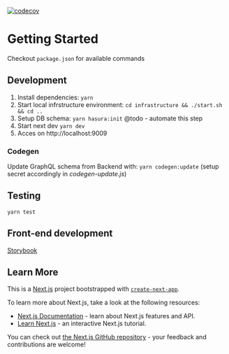 [![codecov](https://codecov.io/gh/softatac/pt-web/branch/master/graph/badge.svg?token=B3PKAWJQU1)](https://codecov.io/gh/softatac/pt-web)

# Getting Started
Checkout `package.json` for available commands

## Development
1. Install dependencies: `yarn`
2. Start local infrstructure environment: `cd infrastructure && ./start.sh && cd ..`
3. Setup DB schema: `yarn hasura:init` @todo - automate this step
4. Start next dev `yarn dev`
5. Acces on http://localhost:9009


### Codegen
Update GraphQL schema from Backend with: `yarn codegen:update` (setup secret accordingly in _codegen-update.js_)

## Testing
`yarn test`

## Front-end development
[Storybook](https://storybook.js.org)

## Learn More
This is a [Next.js](https://nextjs.org/) project bootstrapped with [`create-next-app`](https://github.com/vercel/next.js/tree/canary/packages/create-next-app).

To learn more about Next.js, take a look at the following resources:

- [Next.js Documentation](https://nextjs.org/docs) - learn about Next.js features and API.
- [Learn Next.js](https://nextjs.org/learn) - an interactive Next.js tutorial.

You can check out [the Next.js GitHub repository](https://github.com/vercel/next.js/) - your feedback and contributions are welcome!


